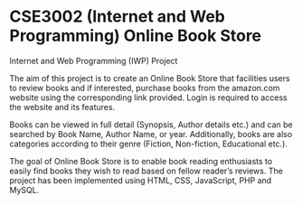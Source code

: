 # CSE3002 (Internet and Web Programming) Online Book Store
Internet and Web Programming (IWP) Project 

The aim of this project is to create an Online Book Store that facilities users to review books and if interested, purchase books from the amazon.com website using the corresponding link provided. Login is required to access the website and its features.

Books can be viewed in full detail (Synopsis, Author details etc.) and can be searched by Book Name, Author Name, or year. Additionally, books are also categories according to their genre (Fiction, Non-fiction, Educational etc.).

The goal of Online Book Store is to enable book reading enthusiasts to easily find books they wish to read based on fellow reader’s reviews. The project has been implemented using HTML, CSS, JavaScript, PHP and MySQL.
